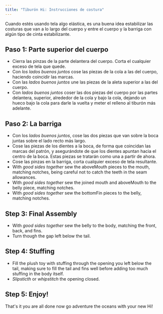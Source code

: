 ```yaml
---
title: "Tiburón Hi: Instrucciones de costura"
---
```


<Tip>

Cuando estés usando tela algo elástica, es una buena idea estabilizar las costuras que van a lo largo del cuerpo y entre el cuerpo y la barriga con algún tipo de cinta estabilizante.

</Tip>

## Paso 1: Parte superior del cuerpo

- Cierra las pinzas de la parte delantera del cuerpo. Corta el cualquier exceso de tela que quede.
- Con *los lados buenos juntos* cose las piezas de la cola a las del cuerpo, haciendo coincidir las marcas.
- Con las *lados buenos juntos* une las piezas de la aleta superior a las del cuerpo.
- Con *lados buenos juntos* coser las dos piezas del cuerpo por las partes delantera, superior, alrededor de la cola y bajo la cola, dejando un hueco bajo la cola para darle la vuelta y meter el relleno al tiburón más adelante.

## Paso 2: La barriga

- Con los *lados buenos juntos*, cose las dos piezas que van sobre la boca juntas sobre el lado recto más largo.
- Cose las piezas de los dientes a la boca, de forma que coincidan las marcas del patrón, y asegurándote de que los dientes apuntan hacia el centro de la boca. Estas piezas se tratarán como una a partir de ahora.
- Cose las pinzas en la barriga, corta cualquier exceso de tela resultante.
- With *good sides together* sew the aboveMouth pieces to the mouth, matching notches, being careful not to catch the teeth in the seam allowances.
- With *good sides together* sew the joined mouth and aboveMouth to the belly piece, matching notches.
- With *good sides together* sew the bottomFin pieces to the belly, matching notches.

## Step 3: Final Assembly

- With *good sides together* sew the belly to the body, matching the front, back, and fins.
- Turn though the gap left below the tail.

## Step 4: Stuffing

- Fill the plush toy with stuffing through the opening you left below the tail, making sure to fill the tail and fins well before adding too much stuffing in the body itself.
- *Slipsticth* or *whipstitch* the opening closed.

## Step 5: Enjoy!

That's it you are all done now go adventure the oceans with your new Hi!
